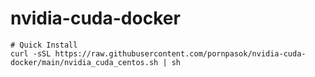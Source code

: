 # nvidia-cuda-docker

```
# Quick Install
curl -sSL https://raw.githubusercontent.com/pornpasok/nvidia-cuda-docker/main/nvidia_cuda_centos.sh | sh
```

